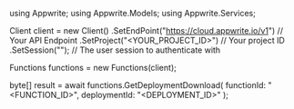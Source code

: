 using Appwrite;
using Appwrite.Models;
using Appwrite.Services;

Client client = new Client()
    .SetEndPoint("https://cloud.appwrite.io/v1") // Your API Endpoint
    .SetProject("&lt;YOUR_PROJECT_ID&gt;") // Your project ID
    .SetSession(""); // The user session to authenticate with

Functions functions = new Functions(client);

byte[] result = await functions.GetDeploymentDownload(
    functionId: "<FUNCTION_ID>",
    deploymentId: "<DEPLOYMENT_ID>"
);